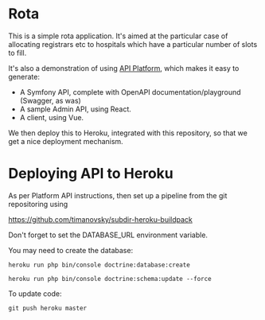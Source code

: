 Rota 
==

This is a simple rota application.  It's aimed at the particular case of allocating registrars etc to hospitals which 
have a particular number of slots to fill.

It's also a demonstration of using [API Platform](https://api-platform.com/), which makes it easy to generate:
* A Symfony API, complete with OpenAPI documentation/playground (Swagger, as was)
* A sample Admin API, using React.
* A client, using Vue.

We then deploy this to Heroku, integrated with this repository, so that we get a nice deployment mechanism.

Deploying API to Heroku
===

As per Platform API instructions, then set up a pipeline from the git repositoring using 

https://github.com/timanovsky/subdir-heroku-buildpack

Don't forget to set the DATABASE_URL environment variable.

You may need to create the database:

`heroku run php bin/console doctrine:database:create`

`heroku run php bin/console doctrine:schema:update --force`
 
To update code:

`git push heroku master`